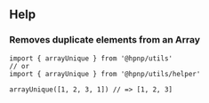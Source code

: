 ## Help

### Removes duplicate elements from an Array

```
import { arrayUnique } from '@hpnp/utils'
// or
import { arrayUnique } from '@hpnp/utils/helper'

arrayUnique([1, 2, 3, 1]) // => [1, 2, 3]
```
